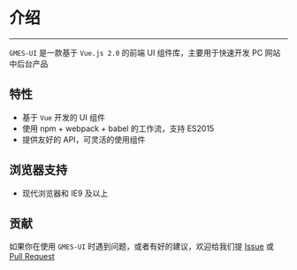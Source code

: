# 介绍

----

`GMES-UI` 是一款基于 `Vue.js 2.0` 的前端 UI 组件库，主要用于快速开发 PC 网站中后台产品

## 特性

- 基于 `Vue` 开发的 UI 组件
- 使用 npm + webpack + babel 的工作流，支持 ES2015
- 提供友好的 API，可灵活的使用组件

## 浏览器支持
- 现代浏览器和 IE9 及以上

## 贡献

如果你在使用 `GMES-UI` 时遇到问题，或者有好的建议，欢迎给我们提 [Issue](https://github.com/zhouyuzhuo1123/gmes-ui/issues) 或 [Pull Request](https://github.com/zhouyuzhuo1123/gmes-ui/pulls)
